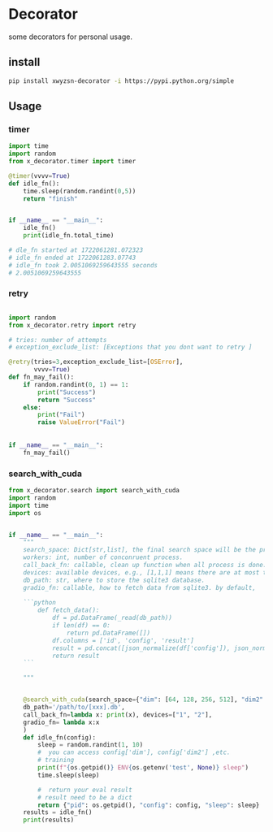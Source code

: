 # Decorator 

some decorators for personal usage.

## install

```bash
pip install xwyzsn-decorator -i https://pypi.python.org/simple
```

## Usage

### timer

```python
import time 
import random 
from x_decorator.timer import timer

@timer(vvvv=True)
def idle_fn():
    time.sleep(random.randint(0,5))
    return "finish"


if __name__ == "__main__":
    idle_fn()
    print(idle_fn.total_time)

# dle_fn started at 1722061281.072323
# idle_fn ended at 1722061283.07743
# idle_fn took 2.0051069259643555 seconds
# 2.0051069259643555

```

### retry

```python

import random
from x_decorator.retry import retry

# tries: number of attempts
# exception_exclude_list: [Exceptions that you dont want to retry ]

@retry(tries=3,exception_exclude_list=[OSError],
       vvvv=True)
def fn_may_fail():
    if random.randint(0, 1) == 1:
        print("Success")
        return "Success"
    else:
        print("Fail")
        raise ValueError("Fail")
        
    
if __name__ == "__main__":
    fn_may_fail()

```

### search_with_cuda

```python
from x_decorator.search import search_with_cuda
import random
import time 
import os 


if __name__ == "__main__":
    """
    search_space: Dict[str,list], the final search space will be the product of values
    workers: int, number of conconruent process.
    call_back_fn: callable, clean up function when all process is done.
    devices: available devices, e.g., [1,1,1] means there are at most three process can run on device `1`. 
    db_path: str, where to store the sqlite3 database.
    gradio_fn: callable, how to fetch data from sqlite3. by default, 
    
    ```python
        def fetch_data():
            df = pd.DataFrame(_read(db_path))
            if len(df) == 0:
                return pd.DataFrame([])
            df.columns = ['id', 'config', 'result']
            result = pd.concat([json_normalize(df['config']), json_normalize(df['result'])], axis=1)
            return result
    ``` 

    """


    @search_with_cuda(search_space={"dim": [64, 128, 256, 512], "dim2": [512, 720]}, workers=4,
    db_path='/path/to/[xxx].db',
    call_back_fn=lambda x: print(x), devices=["1", "2"],
    gradio_fn= lambda x:x
    )
    def idle_fn(config):
        sleep = random.randint(1, 10)
        #  you can access config['dim'], config['dim2'] ,etc.
        # training 
        print(f"{os.getpid()} ENV{os.getenv('test', None)} sleep")
        time.sleep(sleep)

        #  return your eval result 
        # result need to be a dict 
        return {"pid": os.getpid(), "config": config, "sleep": sleep}
    results = idle_fn() 
    print(results)

```
